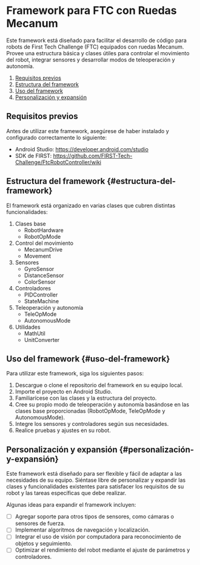 # Framework para FTC con Ruedas Mecanum
Este framework está diseñado para facilitar el desarrollo de código para robots de First Tech Challenge (FTC) equipados con ruedas Mecanum. Provee una estructura básica y clases útiles para controlar el movimiento del robot, integrar sensores y desarrollar modos de teleoperación y autonomía.

1. [Requisitos previos](#requisitos-previos)
2. [Estructura del framework](#estructura-del-framework)
3. [Uso del framework](#uso-del-framework)
4. [Personalización y expansión](#personalización-y-expansión)

## Requisitos previos
Antes de utilizar este framework, asegúrese de haber instalado y configurado correctamente lo siguiente:

* Android Studio: https://developer.android.com/studio
* SDK de FIRST: https://github.com/FIRST-Tech-Challenge/FtcRobotController/wiki

## Estructura del framework {#estructura-del-framework}
El framework está organizado en varias clases que cubren distintas funcionalidades:

1. Clases base
	* RobotHardware
	* RobotOpMode
2. Control del movimiento
	* MecanumDrive
	* Movement
3. Sensores
	* GyroSensor
	* DistanceSensor
	* ColorSensor
4. Controladores
	* PIDController
	* StateMachine
5. Teleoperación y autonomía
	* TeleOpMode
	* AutonomousMode
6. Utilidades
	* MathUtil
	* UnitConverter
## Uso del framework {#uso-del-framework}
Para utilizar este framework, siga los siguientes pasos:

1. Descargue o clone el repositorio del framework en su equipo local.
2. Importe el proyecto en Android Studio.
3. Familiarícese con las clases y la estructura del proyecto.
4. Cree su propio modo de teleoperación y autonomía basándose en las clases base proporcionadas (RobotOpMode, TeleOpMode y AutonomousMode).
5. Integre los sensores y controladores según sus necesidades.
6. Realice pruebas y ajustes en su robot.

## Personalización y expansión {#personalización-y-expansión}
Este framework está diseñado para ser flexible y fácil de adaptar a las necesidades de su equipo. Siéntase libre de personalizar y expandir las clases y funcionalidades existentes para satisfacer los requisitos de su robot y las tareas específicas que debe realizar.

Algunas ideas para expandir el framework incluyen:

- [ ] Agregar soporte para otros tipos de sensores, como cámaras o sensores de fuerza.
- [ ] Implementar algoritmos de navegación y localización.
- [ ] Integrar el uso de visión por computadora para reconocimiento de objetos y seguimiento.
- [ ] Optimizar el rendimiento del robot mediante el ajuste de parámetros y controladores.
